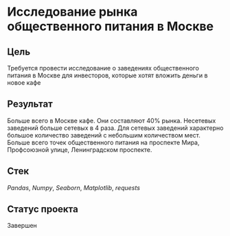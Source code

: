 # Исследование рынка общественного питания в Москве


## Цель

Требуется провести исследование о заведениях общественного питания в Москве для инвесторов, которые хотят вложить деньги в новое кафе

## Результат

Больше всего в Москве кафе. Они составляют 40% рынка. Несетевых заведений больше сетевых в 4 раза. Для сетевых заведений характерно большое количество заведений с небольшим количеством мест. Больше всего точек общественного питания на проспекте Мира, Профсоюзной улице, Ленинградском проспекте.

## Стек

*Pandas*, *Numpy*, *Seaborn*, *Matplotlib*, *requests*

## Статус проекта

Завершен
